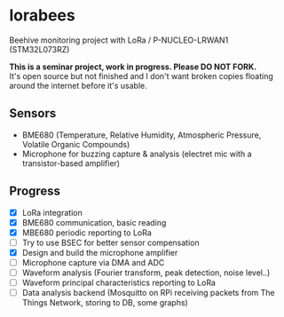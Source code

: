# lorabees

Beehive monitoring project with LoRa / P-NUCLEO-LRWAN1 (STM32L073RZ)

**This is a seminar project, work in progress. Please DO NOT FORK.**<br>
It's open source but not finished and I don't want broken copies floating around the internet before it's usable.

## Sensors

- BME680 (Temperature, Relative Humidity, Atmospheric Pressure, Volatile Organic Compounds)
- Microphone for buzzing capture & analysis (electret mic with a transistor-based amplifier)

## Progress

- [x] LoRa integration
- [x] BME680 communication, basic reading
- [x] MBE680 periodic reporting to LoRa
- [ ] Try to use BSEC for better sensor compensation
- [x] Design and build the microphone amplifier
- [ ] Microphone capture via DMA and ADC
- [ ] Waveform analysis (Fourier transform, peak detection, noise level..)
- [ ] Waveform principal characteristics reporting to LoRa
- [ ] Data analysis backend (Mosquitto on RPi receiving packets from The Things Network, storing to DB, some graphs)
